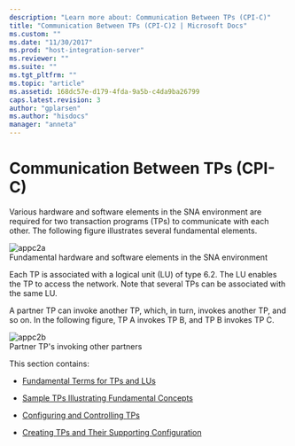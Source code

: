```yaml
---
description: "Learn more about: Communication Between TPs (CPI-C)"
title: "Communication Between TPs (CPI-C)2 | Microsoft Docs"
ms.custom: ""
ms.date: "11/30/2017"
ms.prod: "host-integration-server"
ms.reviewer: ""
ms.suite: ""
ms.tgt_pltfrm: ""
ms.topic: "article"
ms.assetid: 168dc57e-d179-4fda-9a5b-c4da9ba26799
caps.latest.revision: 3
author: "gplarsen"
ms.author: "hisdocs"
manager: "anneta"
---
```

# Communication Between TPs (CPI-C)
Various hardware and software elements in the SNA environment are required for two transaction programs (TPs) to communicate with each other. The following figure illustrates several fundamental elements.  
  
 ![](../core/media/appc2a.gif "appc2a")  
Fundamental hardware and software elements in the SNA environment  
  
 Each TP is associated with a logical unit (LU) of type 6.2. The LU enables the TP to access the network. Note that several TPs can be associated with the same LU.  
  
 A partner TP can invoke another TP, which, in turn, invokes another TP, and so on. In the following figure, TP A invokes TP B, and TP B invokes TP C.  
  
 ![](../core/media/appc2b.gif "appc2b")  
Partner TP's invoking other partners  
  
 This section contains:  
  
-   [Fundamental Terms for TPs and LUs](../core/fundamental-terms-for-tps-and-lus-cpi-c-2.md)  
  
-   [Sample TPs Illustrating Fundamental Concepts](../core/sample-tps-illustrating-fundamental-concepts-cpi-c-2.md)  
  
-   [Configuring and Controlling TPs](../core/configuring-and-controlling-tps-cpi-c-2.md)  
  
-   [Creating TPs and Their Supporting Configuration](../core/creating-tps-and-their-supporting-configuration-cpi-c-2.md)
